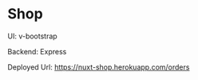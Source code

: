 # Shop

  UI: v-bootstrap

  Backend: Express
  
  Deployed Url: https://nuxt-shop.herokuapp.com/orders


